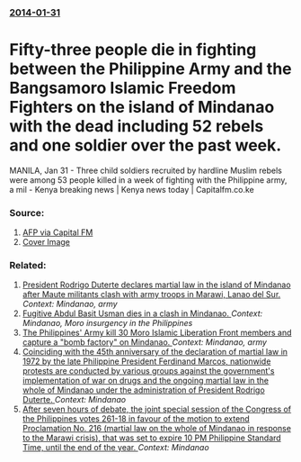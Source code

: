 ### [2014-01-31](/news/2014/01/31/index.md)

# Fifty-three people die in fighting between the Philippine Army and the Bangsamoro Islamic Freedom Fighters on the island of Mindanao with the dead including 52 rebels and one soldier over the past week. 

MANILA, Jan 31 - Three child soldiers recruited by hardline Muslim rebels were among 53 people killed in a week of fighting with the Philippine army, a mil - Kenya breaking news | Kenya news today | Capitalfm.co.ke


### Source:

1. [AFP via Capital FM](http://www.capitalfm.co.ke/news/2014/01/child-soldiers-among-53-dead-as-philippine-troops-overrun-rebels/)
1. [Cover Image](http://www.capitalfm.co.ke/news/files/2014/01/PHILLIPINES-SOLDIERS.jpg)

### Related:

1. [President Rodrigo Duterte declares martial law in the island of Mindanao after Maute militants clash with army troops in Marawi, Lanao del Sur. ](/news/2017/05/23/president-rodrigo-duterte-declares-martial-law-in-the-island-of-mindanao-after-maute-militants-clash-with-army-troops-in-marawi-lanao-del-s.md) _Context: Mindanao, army_
2. [Fugitive Abdul Basit Usman dies in a clash in Mindanao. ](/news/2015/05/3/fugitive-abdul-basit-usman-dies-in-a-clash-in-mindanao.md) _Context: Mindanao, Moro insurgency in the Philippines_
3. [ The Philippines' Army kill 30 Moro Islamic Liberation Front members and capture a "bomb factory" on Mindanao. ](/news/2009/06/6/the-philippines-army-kill-30-moro-islamic-liberation-front-members-and-capture-a-bomb-factory-on-mindanao.md) _Context: Mindanao, army_
4. [Coinciding with the 45th anniversary of the declaration of martial law in 1972 by the late Philippine President Ferdinand Marcos, nationwide protests are conducted by various groups against the government's implementation of war on drugs and the ongoing martial law in the whole of Mindanao under the administration of President Rodrigo Duterte. ](/news/2017/09/21/coinciding-with-the-45th-anniversary-of-the-declaration-of-martial-law-in-1972-by-the-late-philippine-president-ferdinand-marcos-nationwide.md) _Context: Mindanao_
5. [After seven hours of debate, the joint special session of the Congress of the Philippines votes 261-18 in favour of the motion to extend Proclamation No. 216 (martial law on the whole of Mindanao in response to the Marawi crisis), that was set to expire 10 PM Philippine Standard Time, until the end of the year. ](/news/2017/07/22/after-seven-hours-of-debate-the-joint-special-session-of-the-congress-of-the-philippines-votes-261a18-in-favour-of-the-motion-to-extend-p.md) _Context: Mindanao_
